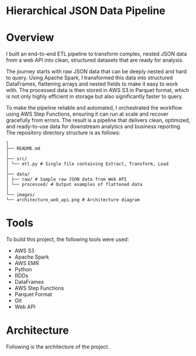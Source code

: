 # Hierarchical JSON Data Pipeline
# Overview
I built an end-to-end ETL pipeline to transform complex, nested JSON data from a web API into clean, structured datasets that are ready for analysis.

The journey starts with raw JSON data that can be deeply nested and hard to query. Using Apache Spark, I transformed this data into structured DataFrames, flattening arrays and nested fields to make it easy to work with. The processed data is then stored in AWS S3 in Parquet format, which is not only highly efficient in storage but also significantly faster to query.

To make the pipeline reliable and automated, I orchestrated the workflow using AWS Step Functions, ensuring it can run at scale and recover gracefully from errors. The result is a pipeline that delivers clean, optimized, and ready-to-use data for downstream analytics and business reporting.
The repository directory structure is as follows:
```hierarchical-json-data-pipeline/
│
├── README.md
│
├── src/
│ └── etl.py # Single file containing Extract, Transform, Load
│
├── data/
│ ├── raw/ # Sample raw JSON data from Web API
│ └── processed/ # Output examples of flattened data
│
└── images/
└── architecture_web_api.png # Architecture diagram
```
# Tools
To build this project, the following tools were used:
* AWS S3
* Apache Spark
* AWS EMR
* Python
* RDDs
* DataFrames
* AWS Step Functions
* Parquet Format
* Git
* Web API
# Architecture
Following is the architecture of the project.


